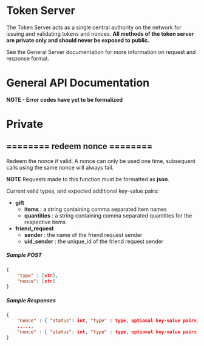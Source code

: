 # Token Server

The Token Server acts as a single central authority on the network for issuing and validating tokens and nonces.
**All methods of the token server are private only and should never be exposed to public.**

See the General Server documentation for more information on request and response format.

# General API Documentation

**NOTE - Error codes have yet to be formalized**

# Private

## ========   redeem nonce   ========

Redeem the nonce if valid.
A nonce can only be used one time, subsequent calls using the same nonce will always fail.

**NOTE** Requests made to this function must be formatted as **json**.

Current valid types, and expected additional key-value pairs:
- **gift**
	- **items** : a string containing comma separated item names
	- **quantities** : a string containing comma separated quantities for the respective items
- **friend\_request**
	- **sender** : the name of the friend request sender
	- **uid\_sender** : the unique\_id of the friend request sender


##### Sample POST

```json
{
	"type" : [str],
	"nonce": [str]
}
```

##### Sample Responses

```json
{
	"nonce" : { "status": int, "type" : type, optional key-value pairs},
	.....,
	"nonce" : { "status": int, "type" : type, optional key-value pairs}
}
```
